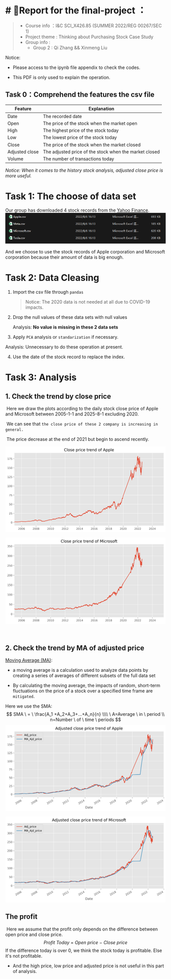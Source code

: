 # # :book:Report for the final-project ：

> + Course info ：I&C SCI_X426.85 (SUMMER 2022/REG 00267/SEC 1)
> + Project theme : Thinking about Purchasing Stock  Case Study
> + Group info :
>   + Group 2 : Qi Zhang && Xinmeng Liu

Notice: 

+ Please access to the ipynb file appendix to check the codes.

+ This PDF is only used to explain the operation.

  

## Task 0：Comprehend the features the csv file

 

| Feature        | Explanation                                            |
| -------------- | ------------------------------------------------------ |
| Date           | The recorded date                                      |
| Open           | The price of the stock when the market open            |
| High           | The highest price of the stock today                   |
| Low            | The lowest price of the stock today                    |
| Close          | The price of the stock when the market closed          |
| Adjusted close | The adjusted price of the stock when the market closed |
| Volume         | The number of transactions today                       |

*Notice: When it comes to the history stock analysis, adjusted close price is more useful.*



# Task 1: The choose of data set 

Our group has downloaded 4 stock records from the [Yahoo Finance](https://www.yahoo.com/author/yahoo-finance). ![records](images\records.png)

And we choose to use the stock records of Apple corporation and Microsoft corporation because their amount of data is big enough.



# Task 2: Data Cleasing

1. Import the csv file through `pandas`

   > Notice: The 2020 data is not needed at all due to COVID-19 impacts.

2. Drop the null values of these data sets with null values

   Analysis: **No value is missing in these 2 data sets**

3.  Apply `PCA` analysis or `standarization` if necessary.

   Analysis: Unnecessary to do these operation at present.
   
4. Use the date of the stock record to replace the index. 

# Task 3: Analysis

## 1. Check the trend by close price

​	Here we draw the plots according to the daily stock close price of Apple and Microsoft between 2005-1-1 and 2025-8-1 excluding 2020.

​	We can see that `the close price of these 2 company is increasing in general. ` 

​	The price decrease at the end of 2021 but begin to ascend recently.

![1](README.assets/1-16601255150365.png)

![2](README.assets/2-16601255282457.png)

​	

## 2. Check the trend by MA of adjusted price

[Moving Average (MA)](https://www.investopedia.com/terms/m/movingaverage.asp):  

+ a moving average is a calculation used to analyze data points by creating a series of averages of different subsets of the full data set

+ By calculating the moving average, the impacts of random, short-term fluctuations on the price of a stock over a specified time frame are `mitigated`.

Here we use the SMA:
$$
SMA \ = \ \frac{A_1 +A_2+A_3+...+A_n}{n} \\\\
\ A=Average \ in \ period 
\\
n=Number \ of \ time \  periods
$$
![1](README.assets/1-16601265589119.png)

![2](README.assets/2-166012657513311.png)

## The profit

​	Here we assume that the profit only depends on the difference between open price and close price. 
$$
Profit\ Today \ = \ Open \ price \ - \ Close \ price
$$
If the difference today is over 0, we think the stock today is profitable. Else it's not profitable.

+ And the high price, low price and adjusted price is not useful in this part of analysis.

